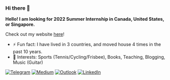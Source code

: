 ### Hi there 👋

**Hello! I am looking for 2022 Summer Internship in Canada, United States, or Singapore.** 

Check out my website [here](https://www.royceho.net)!

- ⚡ Fun fact: I have lived in 3 countries, and moved house 4 times in the past 10 years.
- 💜 Interests: Sports (Tennis/Cycling/Frisbee), Books, Teaching, Blogging, Music (Guitar)

[![Telegram](https://img.shields.io/badge/Telegram-2CA5E0?style=for-the-badge&logo=telegram&logoColor=white)](https://t.me/royceho)
[![Medium](https://img.shields.io/badge/Medium-12100E?style=for-the-badge&logo=medium&logoColor=white)](https://medium.com/@royce963)
[![Outlook](https://img.shields.io/badge/Outlook-0078D4?style=for-the-badge&logo=microsoft-outlook&logoColor=white)](mailto:royce.ho@u.nus.edu)
[![LinkedIn](https://img.shields.io/badge/LinkedIn-0077B5?style=for-the-badge&logo=linkedin&logoColor=white)](https://www.linkedin.com/in/royceho/)


<!--
**TheSpaceCuber/TheSpaceCuber** is a ✨ _special_ ✨ repository because its `README.md` (this file) appears on your GitHub profile.

Here are some ideas to get you started:

- 🔭 I’m currently working on ...
- 🌱 I’m currently learning ...
- 👯 I’m looking to collaborate on ...
- 🤔 I’m looking for help with ...
- 💬 Ask me about ...
- 📫 How to reach me: ...
- 😄 Pronouns: ...
-->
